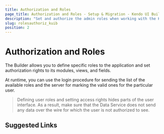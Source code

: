 ```yaml
---
title: Authorization and Roles
page_title: Authorization and Roles - Setup & Migration - Kendo UI Builder
description: "Set and authorize the admin roles when working with the Kendo UI Builder tool for creating and managing Angular and AngularJS-based web applications."
slug: rolesauthoriz_kuib
position: 2
---
```


# Authorization and Roles

The Builder allows you to define specific roles to the application and set authorization rights to its modules, views, and fields.

At runtime, you can use the login procedure for sending the list of the available roles and the server for marking the valid ones for the particular user.

> Defining user roles and setting access rights hides parts of the user interface. As a result, make sure that the Data Service does not send any data over the wire for which the user is not authorized to see.


## Suggested Links
